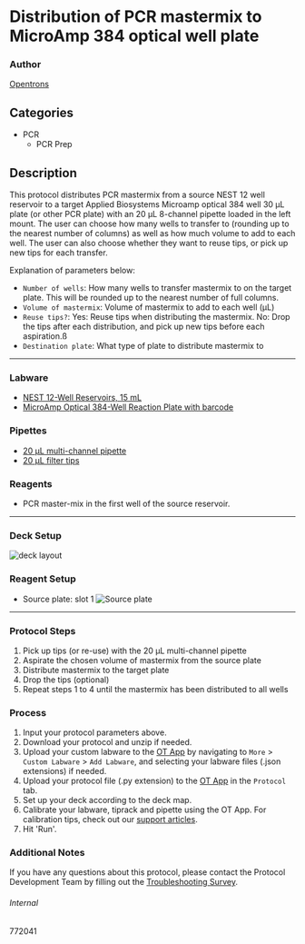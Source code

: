 # Distribution of PCR mastermix to MicroAmp 384 optical well plate

### Author
[Opentrons](https://opentrons.com/)

## Categories
* PCR
	* PCR Prep

## Description
This protocol distributes PCR mastermix from a source NEST 12 well reservoir to a target Applied Biosystems Microamp optical 384 well 30 µL plate (or other PCR plate) with an 20 µL 8-channel pipette loaded in the left mount. The user can choose how many wells to transfer to (rounding up to the nearest number of columns) as well as how much volume to add to each well. The user can also choose whether they want to reuse tips, or pick up new tips for each transfer.

Explanation of parameters below:
* `Number of wells`: How many wells to transfer mastermix to on the target plate. This will be rounded up to the nearest number of full columns.
* `Volume of mastermix`: Volume of mastermix to add to each well (µL)
* `Reuse tips?`: Yes: Reuse tips when distributing the mastermix. No: Drop the tips after each distribution, and pick up new tips before each aspiration.ß
* `Destination plate`: What type of plate to distribute mastermix to

---

### Labware
* [NEST 12-Well Reservoirs, 15 mL](https://shop.opentrons.com/nest-12-well-reservoirs-15-ml/)
* [MicroAmp Optical 384-Well Reaction Plate with barcode](https://www.thermofisher.com/order/catalog/product/4309849)

### Pipettes
* [20 µL multi-channel pipette](https://shop.opentrons.com/8-channel-electronic-pipette/)
* [20 µL filter tips](https://shop.opentrons.com/opentrons-20ul-filter-tips/)

### Reagents
* PCR master-mix in the first well of the source reservoir.

---

### Deck Setup
![deck layout](https://opentrons-protocol-library-website.s3.amazonaws.com/custom-README-images/772041/deck.jpg)

### Reagent Setup
* Source plate: slot 1
![Source plate](https://opentrons-protocol-library-website.s3.amazonaws.com/custom-README-images/772041/source_plate.jpg)

---

### Protocol Steps
1. Pick up tips (or re-use) with the 20 µL multi-channel pipette
2. Aspirate the chosen volume of mastermix from the source plate
3. Distribute mastermix to the target plate
4. Drop the tips (optional)
4. Repeat steps 1 to 4 until the mastermix has been distributed to all wells  

### Process
1. Input your protocol parameters above.
2. Download your protocol and unzip if needed.
3. Upload your custom labware to the [OT App](https://opentrons.com/ot-app) by navigating to `More` > `Custom Labware` > `Add Labware`, and selecting your labware files (.json extensions) if needed.
4. Upload your protocol file (.py extension) to the [OT App](https://opentrons.com/ot-app) in the `Protocol` tab.
5. Set up your deck according to the deck map.
6. Calibrate your labware, tiprack and pipette using the OT App. For calibration tips, check out our [support articles](https://support.opentrons.com/en/collections/1559720-guide-for-getting-started-with-the-ot-2).
7. Hit 'Run'.

### Additional Notes
If you have any questions about this protocol, please contact the Protocol Development Team by filling out the [Troubleshooting Survey](https://protocol-troubleshooting.paperform.co/).

###### Internal
772041
